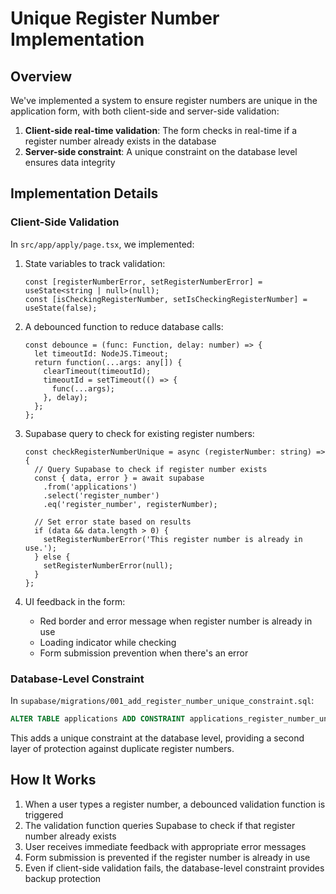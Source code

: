 # Unique Register Number Implementation

## Overview
We've implemented a system to ensure register numbers are unique in the application form, with both client-side and server-side validation:

1. **Client-side real-time validation**: The form checks in real-time if a register number already exists in the database
2. **Server-side constraint**: A unique constraint on the database level ensures data integrity

## Implementation Details

### Client-Side Validation

In `src/app/apply/page.tsx`, we implemented:

1. State variables to track validation:
   ```tsx
   const [registerNumberError, setRegisterNumberError] = useState<string | null>(null);
   const [isCheckingRegisterNumber, setIsCheckingRegisterNumber] = useState(false);
   ```

2. A debounced function to reduce database calls:
   ```tsx
   const debounce = (func: Function, delay: number) => {
     let timeoutId: NodeJS.Timeout;
     return function(...args: any[]) {
       clearTimeout(timeoutId);
       timeoutId = setTimeout(() => {
         func(...args);
       }, delay);
     };
   };
   ```

3. Supabase query to check for existing register numbers:
   ```tsx
   const checkRegisterNumberUnique = async (registerNumber: string) => {
     // Query Supabase to check if register number exists
     const { data, error } = await supabase
       .from('applications')
       .select('register_number')
       .eq('register_number', registerNumber);
     
     // Set error state based on results
     if (data && data.length > 0) {
       setRegisterNumberError('This register number is already in use.');
     } else {
       setRegisterNumberError(null);
     }
   };
   ```

4. UI feedback in the form:
   - Red border and error message when register number is already in use
   - Loading indicator while checking
   - Form submission prevention when there's an error

### Database-Level Constraint

In `supabase/migrations/001_add_register_number_unique_constraint.sql`:

```sql
ALTER TABLE applications ADD CONSTRAINT applications_register_number_unique UNIQUE (register_number);
```

This adds a unique constraint at the database level, providing a second layer of protection against duplicate register numbers.

## How It Works

1. When a user types a register number, a debounced validation function is triggered
2. The validation function queries Supabase to check if that register number already exists
3. User receives immediate feedback with appropriate error messages
4. Form submission is prevented if the register number is already in use
5. Even if client-side validation fails, the database-level constraint provides backup protection 